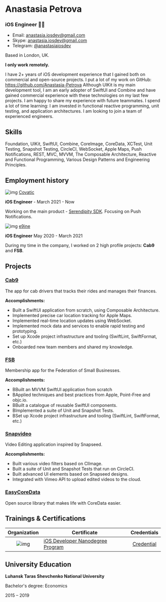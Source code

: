# Anastasia Petrova 

### iOS Engineer 👩‍💻

* Email: [anastasia.iosdev@gmail.com](mailto:anastasia.iosdev@gmail.com)
* Skype: [anastasia.iosdev@gmail.com](https://join.skype.com/invite/eqXDgJDgSNi3)
* Telegram: [@anastasiaiosdev](https://t.me/anastasiaiosdev)

Based in London, UK.

**I only work remotely.**

I have 2+ years of iOS development experience that I gained both on commercial and open-source projects. 
I put a lot of my work on GitHub: https://github.com/Anastasia-Petrova
Although UIKit is my main development tool, I am an early adopter of SwiftUI and Combine and have gained commercial experience with these technologies on my last few projects. I am happy to share my experience with future teammates. I spend a lot of time learning: I am invested in functional reactive programming, unit testing, and application architectures. 
I am looking to join a team of experienced engineers.

## Skills

Foundation, UIKit, SwiftUI, Combine, CoreImage, CoreData, XCTest, Unit Testing, Snapshot Testing, CircleCI, WebSocket, Apple Maps, Push Notifications, REST, MVC, MVVM, The Composable Architecture, Reactive and Functional Programming, Various Design Patterns and Engineering Principles.

## Employment history

![img](https://i.imgur.com/PwEa9IR.png) [Covatic](https://covatic.com) 

 **iOS Engineer** - March 2021 - Now
 
Working on the main product - [Serendipity SDK](https://covatic.com/product). Focusing on Push Notifications.
 
![img](https://i.imgur.com/bNgEOkD.png) [e9ine](https://www.linkedin.com/company/e9ine/)

 **iOS Engineer**  May 2020 - March 2021
 
During my time in the company, I worked on 2 high profile projects: **Cab9** and **FSB**.


## Projects

### [Cab9](https://cab9.app/products/driver-app/)
The app for cab drivers that tracks their rides and manages their finances. 

**Accomplishments:**

* Built a SwiftUI application from scratch, using Composable Architecture. 
* Implemented precise car location tracking for Apple Maps.
* Implemented real-time location updates using WebSocket.
* Implemented mock data and services to enable rapid testing and prototyping.
* Set up Xcode project infrastructure and tooling (SwiftLint, SwiftFormat, etc.)
* Onboarded new team members and shared my knowledge. 

### [FSB](https://apps.apple.com/gb/app/fsb/id1536404757#?platform=iphone)
Membership app for the Federation of Small Businesses. 

**Accomplishments:**

* BBuilt an MVVM SwiftUI application from scratch
* BApplied techniques and best practices from Apple, Point-Free and objc.io. 
* BBuilt a catalogue of reusable SwiftUI components.
* BImplemented a suite of Unit and Snapshot Tests.
* BSet up Xcode project infrastructure and tooling (SwiftLint, SwiftFormat, etc.)

### [Snapvideo](https://github.com/Anastasia-Petrova/Snapvideo) 
Video Editing application inspired by Snapseed. 

**Accomplishments:**

* Built various video filters based on CIImage.
* Built a suite of Unit and Snapshot Tests that run on CircleCI.
* Built advanced UI elements based on Snapseed designs.
* Integrated with Vimeo API to upload edited videos to the cloud.

### [EasyCoreData](https://github.com/Anastasia-Petrova/EasyCoreData)
Open source library that makes life with CoreData easier.


## Trainings & Certifications

|Organization | Certificate | Credentials |
:-: | --- | :-: |
![img](https://i.imgur.com/P2cYqCX.jpg)| [iOS Developer Nanodegree Program](https://www.udacity.com/course/ios-developer-nanodegree--nd003) | [Credential](https://confirm.udacity.com/NPNN4G3)

## University Education

**Luhansk Taras Shevchenko National University**

Bachelor's degree: Economics

2015 – 2019





 





